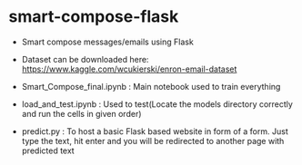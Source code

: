 # smart-compose-flask
- Smart compose messages/emails using Flask

- Dataset can be downloaded here: https://www.kaggle.com/wcukierski/enron-email-dataset
- Smart_Compose_final.ipynb : Main notebook used to train everything
- load_and_test.ipynb : Used to test(Locate the models directory correctly and run the cells in given order)
- predict.py : To host a basic Flask based website in form of a form. Just type the text, hit enter and you will be redirected to another page with predicted text
